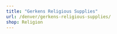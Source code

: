 ```yaml
---
title: "Gerkens Religious Supplies"
url: /denver/gerkens-religious-supplies/
shop: Religion
---
```

